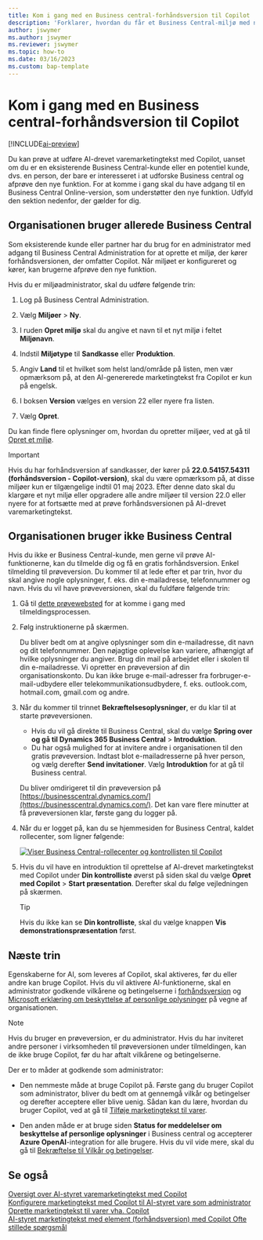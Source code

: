 ```yaml
---
title: Kom i gang med en Business central-forhåndsversion til Copilot
description: 'Forklarer, hvordan du får et Business Central-miljø med ny AI-muligheden for at generere tekstforslag til vare- og produktbeskrivelser.'
author: jswymer
ms.author: jswymer
ms.reviewer: jswymer
ms.topic: how-to
ms.date: 03/16/2023
ms.custom: bap-template
---
```


# <a name="get-started-with-a-business-central-preview-version-for-copilot"></a><a name="get-started-with-a-business-central-preview-version-for-copilot"></a><a name="get-started-with-a-business-central-preview-version-for-copilot"></a>Kom i gang med en Business central-forhåndsversion til Copilot

[!INCLUDE[ai-preview](includes/ai-preview.md)]

Du kan prøve at udføre AI-drevet varemarketingtekst med Copilot, uanset om du er en eksisterende Business Central-kunde eller en potentiel kunde, dvs. en person, der bare er interesseret i at udforske Business central og afprøve den nye funktion. For at komme i gang skal du have adgang til en Business Central Online-version, som understøtter den nye funktion. Udfyld den sektion nedenfor, der gælder for dig.

## <a name="your-organization-already-uses-business-central"></a><a name="your-organization-already-uses-business-central"></a><a name="your-organization-already-uses-business-central"></a>Organisationen bruger allerede Business Central

Som eksisterende kunde eller partner har du brug for en administrator med adgang til Business Central Administration for at oprette et miljø, der kører forhåndsversionen, der omfatter Copilot. Når miljøet er konfigureret og kører, kan brugerne afprøve den nye funktion.

Hvis du er miljøadministrator, skal du udføre følgende trin:

1. Log på Business Central Administration.
2. Vælg **Miljøer** > **Ny**.
3. I ruden **Opret miljø** skal du angive et navn til et nyt miljø i feltet **Miljønavn**.
4. Indstil **Miljøtype** til **Sandkasse** eller **Produktion**.
5. Angiv **Land** til et hvilket som helst land/område på listen, men vær opmærksom på, at den AI-genererede marketingtekst fra Copilot er kun på engelsk.
6. I boksen **Version** vælges en version 22 eller nyere fra listen.

   <!--
   > [!IMPORTANT]
   > You must use **22.0.54157.54311 (Preview - Copilot edition)** to experience Copilot.
   -->
7. Vælg **Opret**.  

Du kan finde flere oplysninger om, hvordan du opretter miljøer, ved at gå til [Opret et miljø](/dynamics365/business-central/dev-itpro/administration/tenant-admin-center-environments#create-a-new-environment).

> [!IMPORTANT]
> Hvis du har forhåndsversion af sandkasser, der kører på **22.0.54157.54311 (forhåndsversion - Copilot-version)**, skal du være opmærksom på, at disse miljøer kun er tilgængelige indtil 01 maj 2023. Efter denne dato skal du klargøre et nyt miljø eller opgradere alle andre miljøer til version 22.0 eller nyere for at fortsætte med at prøve forhåndsversionen på AI-drevet varemarketingtekst.

## <a name="your-organization-doesnt-use-business-central"></a><a name="your-organization-doesnt-use-business-central"></a><a name="your-organization-doesnt-use-business-central"></a>Organisationen bruger ikke Business Central

Hvis du ikke er Business Central-kunde, men gerne vil prøve AI-funktionerne, kan du tilmelde dig og få en gratis forhåndsversion. Enkel tilmelding til prøveversion. Du kommer til at lede efter et par trin, hvor du skal angive nogle oplysninger, f. eks. din e-mailadresse, telefonnummer og navn. Hvis du vil have prøveversionen, skal du fuldføre følgende trin:

1. Gå til [dette prøvewebsted](https://go.microsoft.com/fwlink/?linkid=2227167) for at komme i gang med tilmeldingsprocessen.
2. Følg instruktionerne på skærmen.

   Du bliver bedt om at angive oplysninger som din e-mailadresse, dit navn og dit telefonnummer. Den nøjagtige oplevelse kan variere, afhængigt af hvilke oplysninger du angiver. <!--But here are a couple important points to be aware of as you run through the sign-up process:--> Brug din mail på arbejdet eller i skolen til din e-mailadresse. Vi opretter en prøveversion af din organisationskonto. Du kan ikke bruge e-mail-adresser fra forbruger-e-mail-udbydere eller telekommunikationsudbydere, f. eks. outlook.com, hotmail.com, gmail.com og andre.
   
   <!-- When you get to the option for **Country or region** be sure to set this **United States**.

      > [!IMPORTANT]
      > You must set **Country or region** to **United States**; otherwise the AI-powered item marketing text with Copilot won't be available in Business Central.  -->
3. Når du kommer til trinnet **Bekræftelsesoplysninger**, er du klar til at starte prøveversionen.

   - Hvis du vil gå direkte til Business Central, skal du vælge **Spring over og gå til Dynamics 365 Business Central** > **Introduktion**.
   - Du har også mulighed for at invitere andre i organisationen til den gratis prøveversion. Indtast blot e-mailadresserne på hver person, og vælg derefter **Send invitationer**. Vælg **Introduktion** for at gå til Business central.  

   Du bliver omdirigeret til din prøveversion på [https://businesscentral.dynamics.com/](https://businesscentral.dynamics.com/). Det kan vare flere minutter at få prøveversionen klar, første gang du logger på.

<!--
1. On the **Let's get you started** step, enter your work or school email address, then select **Next**.

   Use your work or school email address. We'll establish your trial on your organization's account. You can't use email addresses provided by consumer email services or telecommunication providers, such as outlook.com, hotmail.com, gmail.com, and others.
3. When asked what kind of email you have, select **I got it from my organization** > **Next**.
4. On the **Create your account** step, you provide information that will help use set up a trial version of Business Central that you can sign in to.

   1. Provide a telephone number that we can use to send you a verification code. Enter a country code and number that isn't VoIP or toll free.
   2. Choose how you want us to send the verification code:
      - Select **Text me** to get the verification code in a text message.
      - Select **Call me** to get the code in a voice message.
   3. Select **Send verification code**. 
   4. When you get the code, type it in the **Enter your verification code** box, then select **Verify**.

      Once you're verified, we'll send you an email with another verification code that you'll use in the next step to complete creating your account.
   5. Fill in your first and last name.
   6. Set **Country or region** to **United States**.

      > [!IMPORTANT]
      > You must set **Country or region** to **United States**; otherwise the AI-powered item marketing text with Copilot won't be available in Business Central.  

   7. Enter a valid phone umber in the **Business telephone number** box.
   8. In the **Create password** and **Confirm password** boxes, enter a password that you want to use to sign in to Business Central. The password must at least eight characters and include at least one number, an uppercase letter, and a lower case letter.
   9. In the **Verification code** box, enter the verification code we sent you in an email, then select **Next**.
   10. When you get a prompt that your account is successfully created, select **Sign in**.
-->

4. Når du er logget på, kan du se hjemmesiden for Business Central, kaldet rollecenter, som ligner følgende:

   [![Viser Business Central-rollecenter og kontrollisten til Copilot](media/copilot-checklist.png)](media/copilot-checklist.png#lightbox)

5. Hvis du vil have en introduktion til oprettelse af AI-drevet marketingtekst med Copilot under **Din kontrolliste** øverst på siden skal du vælge **Opret med Copilot** > **Start præsentation**. Derefter skal du følge vejledningen på skærmen.

   > [!TIP]
   > Hvis du ikke kan se **Din kontrolliste**, skal du vælge knappen **Vis demonstrationspræsentation** først.

## <a name="next-steps"></a><a name="next-steps"></a><a name="next-steps"></a>Næste trin

Egenskaberne for AI, som leveres af Copilot, skal aktiveres, før du eller andre kan bruge Copilot. Hvis du vil aktivere AI-funktionerne, skal en administrator godkende vilkårene og betingelserne i [forhåndsversion](https://dynamics.microsoft.com/legaldocs/supp-dynamics365-preview/) og [Microsoft erklæring om beskyttelse af personlige oplysninger](https://go.microsoft.com/fwlink/?LinkId=521839) på vegne af organisationen.

> [!NOTE]
> Hvis du bruger en prøveversion, er du administrator. Hvis du har inviteret andre personer i virksomheden til prøveversionen under tilmeldingen, kan de ikke bruge Copilot, før du har aftalt vilkårene og betingelserne.

Der er to måder at godkende som administrator:

- Den nemmeste måde at bruge Copilot på. Første gang du bruger Copilot som administrator, bliver du bedt om at gennemgå vilkår og betingelser og derefter acceptere eller blive uenig. Sådan kan du lære, hvordan du bruger Copilot, ved at gå til [Tilføje marketingtekst til varer](item-marketing-text.md).  

- Den anden måde er at bruge siden **Status for meddelelser om beskyttelse af personlige oplysninger** i Business central og accepterer **Azure OpenAI**-integration for alle brugere. Hvis du vil vide mere, skal du gå til [Bekræftelse til Vilkår og betingelser](enable-ai.md#consent-to-or-reject-preview-and-privacy-terms-and-conditions-for-all-users).

## <a name="see-also"></a><a name="see-also"></a><a name="see-also"></a>Se også

[Oversigt over AI-styret varemarketingtekst med Copilot](ai-overview.md)  
[Konfigurere marketingtekst med Copilot til AI-styret vare som administrator](enable-ai.md)  
[Oprette marketingtekst til varer vha. Copilot](item-marketing-text.md)  
[AI-styret marketingtekst med element (forhåndsversion) med Copilot Ofte stillede spørgsmål](ai-faq.md)  
